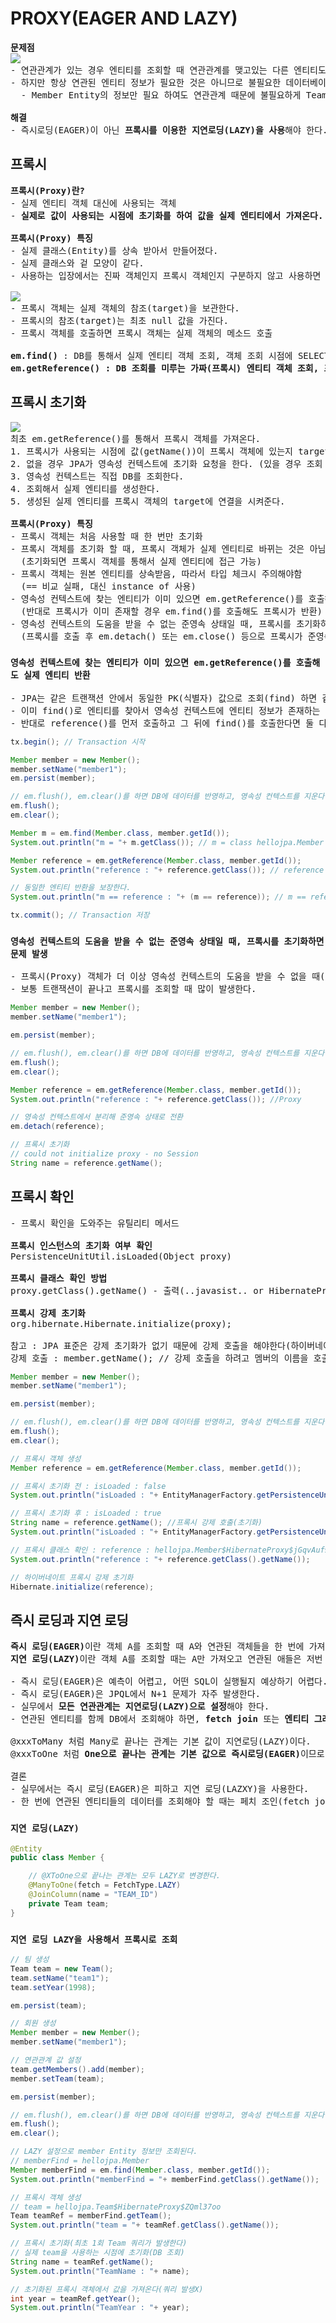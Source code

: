 # PROXY(EAGER AND LAZY)
<pre>
<b>문제점</b>
<img src="https://github.com/RyuKyeongWoo/TIL/blob/main/SpringBootJPA/img/proxyEntity.PNG"/>
- 연관관계가 있는 경우 엔티티를 조회할 때 연관관계를 맺고있는 다른 엔티티도 같이 조회가 된다.
- 하지만 항상 연관된 엔티티 정보가 필요한 것은 아니므로 불필요한 데이터베이스 조회가 생기는 것이다.
  - Member Entity의 정보만 필요 하여도 연관관계 때문에 불필요하게 Team Entity의 정보도 같이 조회가 된다.

<b>해결</b>
- 즉시로딩(EAGER)이 아닌 <b>프록시를 이용한 지연로딩(LAZY)을 사용</b>해야 한다.
</pre>
## 프록시
<pre>
<b>프록시(Proxy)란?</b>
- 실제 엔티티 객체 대신에 사용되는 객체
- <b>실제로 값이 사용되는 시점에 초기화를 하여 값을 실제 엔티티에서 가져온다.</b>

<b>프록시(Proxy) 특징</b>
- 실제 클래스(Entity)를 상속 받아서 만들어졌다.
- 실제 클래스와 겉 모양이 같다.
- 사용하는 입장에서는 진짜 객체인지 프록시 객체인지 구분하지 않고 사용하면 됨(이론상)

<img src="https://github.com/RyuKyeongWoo/TIL/blob/main/SpringBootJPA/img/proxyTarget.PNG"/>
- 프록시 객체는 실제 객체의 참조(target)을 보관한다.
- 프록시의 참조(target)는 최초 null 값을 가진다.
- 프록시 객체를 호출하면 프록시 객체는 실제 객체의 메소드 호출

<b>em.find()</b> : DB를 통해서 실제 엔티티 객체 조회, 객체 조회 시점에 SELECT QUERY를 날린다.
<b>em.getReference() : DB 조회를 미루는 가짜(프록시) 엔티티 객체 조회, 프록시 조회는 실제 사용 시점에 SELECT QUERY를 날린다.</b>
</pre>
## 프록시 초기화
<pre>
<img src="https://github.com/RyuKyeongWoo/TIL/blob/main/SpringBootJPA/img/proxyReset.PNG"/>
최초 em.getReference()를 통해서 프록시 객체를 가져온다.
1. 프록시가 사용되는 시점에 값(getName())이 프록시 객체에 있는지 target 을 확인한다.
2. 없을 경우 JPA가 영속성 컨텍스트에 초기화 요청을 한다. (있을 경우 조회 없이 그대로 반환)
3. 영속성 컨텍스트는 직접 DB를 조회한다.
4. 조회해서 실제 엔티티를 생성한다.
5. 생성된 실제 엔티티를 프록시 객체의 target에 연결을 시켜준다.

<b>프록시(Proxy) 특징</b>
- 프록시 객체는 처음 사용할 때 한 번만 초기화
- 프록시 객체를 초기화 할 때, 프록시 객체가 실제 엔티티로 바뀌는 것은 아님
  (초기화되면 프록시 객체를 통해서 실제 엔티티에 접근 가능)
- 프록시 객체는 원본 엔티티를 상속받음, 따라서 타입 체크시 주의해야함
  (== 비교 실패, 대신 instance of 사용)
- 영속성 컨텍스트에 찾는 엔티티가 이미 있으면 em.getReference()를 호출해도 실제 엔티티 반환
  (반대로 프록시가 이미 존재할 경우 em.find()를 호출해도 프록시가 반환)
- 영속성 컨텍스트의 도움을 받을 수 없는 준영속 상태일 때, 프록시를 초기화하면 LazyInitializationException 발생
  (프록시를 호출 후 em.detach() 또는 em.close() 등으로 프록시가 준영속 상태가 되었는데 프록시를 사용(초기화)하면 에러 발생)
</pre>
### `영속성 컨텍스트에 찾는 엔티티가 이미 있으면 em.getReference()를 호출해도 실제 엔티티 반환`
<pre>
- JPA는 같은 트랜잭션 안에서 동일한 PK(식별자) 값으로 조회(find) 하면 같은 객체 반환을 보장해 준다.
- 이미 find()로 엔티티를 찾아서 영속성 컨텍스트에 엔티티 정보가 존재하는 경우, getReference()로 호출해도 실제 엔티티를 반환한다.
- 반대로 reference()를 먼저 호출하고 그 뒤에 find()를 호출한다면 둘 다 프록시(Proxy)객체를 반환한다.
</pre>
```java
tx.begin(); // Transaction 시작

Member member = new Member();
member.setName("member1");
em.persist(member);

// em.flush(), em.clear()를 하면 DB에 데이터를 반영하고, 영속성 컨텍스트를 지운다(실습을 위해)
em.flush();
em.clear();

Member m = em.find(Member.class, member.getId());
System.out.println("m = "+ m.getClass()); // m = class hellojpa.Member

Member reference = em.getReference(Member.class, member.getId());
System.out.println("reference : "+ reference.getClass()); // reference : class hellojpa.Member

// 동일한 엔티티 반환을 보장한다.
System.out.println("m == reference : "+ (m == reference)); // m == reference : true

tx.commit(); // Transaction 저장
```
### `영속성 컨텍스트의 도움을 받을 수 없는 준영속 상태일 때, 프록시를 초기화하면 문제 발생`
<pre>
- 프록시(Proxy) 객체가 더 이상 영속성 컨텍스트의 도움을 받을 수 없을 때(준영속 상태), 프록시 객체를 초기화하면 에러가 발생한다.
- 보통 트랜잭션이 끝나고 프록시를 조회할 때 많이 발생한다.
</pre>
```java
Member member = new Member();
member.setName("member1");

em.persist(member);

// em.flush(), em.clear()를 하면 DB에 데이터를 반영하고, 영속성 컨텍스트를 지운다.
em.flush();
em.clear();

Member reference = em.getReference(Member.class, member.getId());
System.out.println("reference : "+ reference.getClass()); //Proxy

// 영속성 컨텍스트에서 분리해 준영속 상태로 전환
em.detach(reference);

// 프록시 초기화
// could not initialize proxy - no Session
String name = reference.getName();
```
## 프록시 확인
<pre>
- 프록시 확인을 도와주는 유틸리티 메서드

<b>프록시 인스턴스의 초기화 여부 확인</b>
PersistenceUnitUtil.isLoaded(Object proxy)

<b>프록시 클래스 확인 방법</b>
proxy.getClass().getName() - 출력(..javasist.. or HibernateProxy…)

<b>프록시 강제 초기화</b>
org.hibernate.Hibernate.initialize(proxy);

참고 : JPA 표준은 강제 초기화가 없기 때문에 강제 호출을 해야한다(하이버네이트만 존재)
강제 호출 : member.getName(); // 강제 호출을 하려고 멤버의 이름을 호출..? 조금 이상하다.
</pre>
```java
Member member = new Member();
member.setName("member1");

em.persist(member);

// em.flush(), em.clear()를 하면 DB에 데이터를 반영하고, 영속성 컨텍스트를 지운다.
em.flush();
em.clear();

// 프록시 객체 생성
Member reference = em.getReference(Member.class, member.getId());

// 프록시 초기화 전 : isLoaded : false
System.out.println("isLoaded : "+ EntityManagerFactory.getPersistenceUnitUtil().isLoaded(reference));

// 프록시 초기화 후 : isLoaded : true
String name = reference.getName(); //프록시 강제 호출(초기화)
System.out.println("isLoaded : "+ EntityManagerFactory.getPersistenceUnitUtil().isLoaded(reference));

// 프록시 클래스 확인 : reference : hellojpa.Member$HibernateProxy$jGqvAuf9
System.out.println("reference : "+ reference.getClass().getName());

// 하이버네이트 프록시 강제 초기화
Hibernate.initialize(reference);
```
## 즉시 로딩과 지연 로딩
<pre>
<b>즉시 로딩(EAGER)</b>이란 객체 A를 조회할 때 A와 연관된 객체들을 한 번에 가져오는 것이다.
<b>지연 로딩(LAZY)</b>이란 객체 A를 조회할 때는 A만 가져오고 연관된 애들은 저번 게시글에서 본 프락시 초기화 방법으로 가져온다.

- 즉시 로딩(EAGER)은 예측이 어렵고, 어떤 SQL이 실행될지 예상하기 어렵다.
- 즉시 로딩(EAGER)은 JPQL에서 N+1 문제가 자주 발생한다.
- 실무에서 <b>모든 연관관계는 지연로딩(LAZY)으로 설정</b>해야 한다.
- 연관된 엔티티를 함께 DB에서 조회해야 하면, <b>fetch join</b> 또는 <b>엔티티 그래프 기능</b>을 사용하여 한 번에 데이터를 가져올 수 있다.

@xxxToMany 처럼 Many로 끝나는 관계는 기본 값이 지연로딩(LAZY)이다.
@xxxToOne 처럼 <b>One으로 끝나는 관계는 기본 값으로 즉시로딩(EAGER)</b>이므로 직접 지연로딩(LAZY)으로 변경해야 한다.

결론
- 실무에서는 즉시 로딩(EAGER)은 피하고 지연 로딩(LAZXY)을 사용한다.
- 한 번에 연관된 엔티티들의 데이터를 조회해야 할 때는 페치 조인(fetch join)을 이용한다.
</pre>
### `지연 로딩(LAZY)`
```java
@Entity
public class Member {

    // @XToOne으로 끝나는 관계는 모두 LAZY로 변경한다.
    @ManyToOne(fetch = FetchType.LAZY)
    @JoinColumn(name = "TEAM_ID")
    private Team team;
}
```
### `지연 로딩 LAZY을 사용해서 프록시로 조회`
```java
// 팀 생성
Team team = new Team();
team.setName("team1");
team.setYear(1998);

em.persist(team);

// 회원 생성
Member member = new Member();
member.setName("member1");

// 연관관계 값 설정
team.getMembers().add(member);
member.setTeam(team);

em.persist(member);

// em.flush(), em.clear()를 하면 DB에 데이터를 반영하고, 영속성 컨텍스트를 지운다(실습을 위해 사용)
em.flush();
em.clear();

// LAZY 설정으로 member Entity 정보만 조회된다.
// memberFind = hellojpa.Member
Member memberFind = em.find(Member.class, member.getId());
System.out.println("memberFind = "+ memberFind.getClass().getName());

// 프록시 객체 생성
// team = hellojpa.Team$HibernateProxy$ZQml37oo
Team teamRef = memberFind.getTeam();
System.out.println("team = "+ teamRef.getClass().getName());

// 프록시 초기화(최초 1회 Team 쿼리가 발생한다)
// 실제 team을 사용하는 시점에 초기화(DB 조회)
String name = teamRef.getName();
System.out.println("TeamName : "+ name);

// 초기화된 프록시 객체에서 값을 가져온다(쿼리 발생X)
int year = teamRef.getYear();
System.out.println("TeamYear : "+ year);
```
